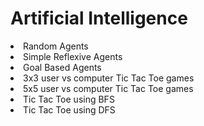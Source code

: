 # Artificial Intelligence

<li>Random Agents <br></li>
<li>Simple Reflexive Agents <br></li>
<li>Goal Based Agents <br></li>
<li>3x3 user vs computer Tic Tac Toe games <br></li>
<li>5x5 user vs computer Tic Tac Toe games <br> </li>
<li>Tic Tac Toe using BFS <br></li>
<li>Tic Tac Toe using DFS <br></li>







